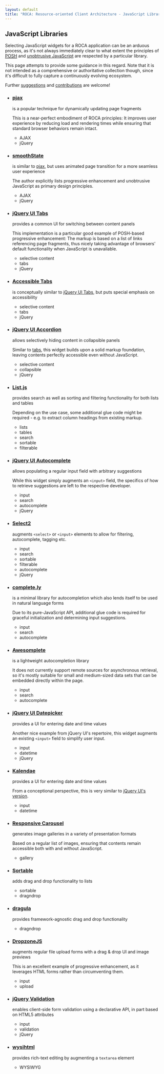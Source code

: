 ```yaml
---
layout: default
title: "ROCA: Resource-oriented Client Architecture - JavaScript Libraries"
---
```


<link rel="stylesheet" href="css/libraries.css">

JavaScript Libraries
--------------------

Selecting JavaScript widgets for a ROCA application can be an arduous process,
as it's not always immediately clear to what extent the principles of
<a href="http://microformats.org/wiki/posh"><abbr title="Plain Old Semantic HTML">POSH</abbr></a>
and
[unobtrusive JavaScript](http://en.wikipedia.org/wiki/Unobtrusive_JavaScript)
are respected by a particular library.

This page attempts to provide some guidance in this regard. Note that it is not
intended as a comprehensive or authoritative collection though, since it's
difficult to fully capture a continuously evolving ecosystem.

Further [suggestions](discussion.html) and
[contributions](https://github.com/innoq/ROCA) are welcome!

* ### <a href="https://github.com/defunkt/jquery-pjax" id="pjax">pjax</a>
  is a popular technique for dynamically updating page fragments

  This is a near-perfect embodiment of ROCA principles: It improves user
  experience by reducing load and rendering times while ensuring that standard
  browser behaviors remain intact.

  * AJAX
  * jQuery

* ### [smoothState](http://weblinc.github.io/jquery.smoothState.js/)
  is similar to [pjax](#pjax), but uses animated page transition for a more
  seamless user experience

  The author explicitly lists progressive enhancement and unobtrusive
  JavaScript as primary design principles.

  * AJAX
  * jQuery

* ### <a href="http://jqueryui.com/tabs/" id="jqui-tabs">jQuery UI Tabs</a>
  provides a common UI for switching between content panels

  This implementation is a particular good example of POSH-based progressive
  enhancement: The markup is based on a list of links referencing page
  fragments, thus nicely taking advantage of browsers' default functionality
  when JavaScript is unavailable.

  * selective content
  * tabs
  * jQuery

* ### [Accessible Tabs](https://github.com/ginader/Accessible-Tabs)
  is conceptually similar to [jQuery UI Tabs](#jqui-tabs), but puts special
  emphasis on accessibility

  * selective content
  * tabs
  * jQuery

* ### [jQuery UI Accordion](http://jqueryui.com/accordion/)
  allows selectively hiding content in collapsible panels

  Similar to [tabs](#jqui-tabs), this widget builds upon a solid markup
  foundation, leaving contents perfectly accessible even without JavaScript.

  * selective content
  * collapsible
  * jQuery

* ### [List.js](https://github.com/javve/list.js)
  provides search as well as sorting and filtering functionality for both lists
  and tables

  Depending on the use case, some additional glue code might be required - e.g.
  to extract column headings from existing markup.

  * lists
  * tables
  * search
  * sortable
  * filterable

* ### [jQuery UI Autocomplete](http://jqueryui.com/autocomplete/)
  allows populating a regular input field with arbitrary suggestions

  While this widget simply augments an `<input>` field, the specifics of how to
  retrieve suggestions are left to the respective developer.

  * input
  * search
  * autocomplete
  * jQuery

* ### [Select2](http://ivaynberg.github.io/select2/)
  augments `<select>` or `<input>` elements to allow for filtering,
  autocomplete, tagging etc.

  * input
  * search
  * sortable
  * filterable
  * autocomplete
  * jQuery

* ### [complete.ly](http://complete-ly.appspot.com)
  is a minimal library for autocompletion which also lends itself to be used in
  natural language forms

  Due to its pure-JavaScript API, additional glue code is required for graceful
  initialization and determining input suggestions.

  * input
  * search
  * autocomplete

* ### [Awesomplete](http://leaverou.github.io/awesomplete/)
  is a lightweight autocompletion library

  It does not currently support remote sources for asynchronous retrieval, so
  it's mostly suitable for small and medium-sized data sets that can be
  embedded directly within the page.

  * input
  * search
  * autocomplete

* ### <a href="http://jqueryui.com/datepicker/" id="jqui-datepicker">jQuery UI Datepicker</a>
  provides a UI for entering date and time values

  Another nice example from jQuery UI's repertoire, this widget augments an
  existing `<input>` field to simplify user input.

  * input
  * datetime
  * jQuery

* ### [Kalendae](https://github.com/ChiperSoft/Kalendae)
  provides a UI for entering date and time values

  From a conceptional perspective, this is very similar to
  [jQuery UI's version](#jqui-datepicker).

  * input
  * datetime

* ### [Responsive Carousel](https://github.com/filamentgroup/responsive-carousel)
  generates image galleries in a variety of presentation formats

  Based on a regular list of images, ensuring that contents remain accessible
  both with and without JavaScript.

  * gallery

* ### [Sortable](http://rubaxa.github.io/Sortable/)
  adds drag and drop functionality to lists

  * sortable
  * dragndrop

* ### [dragula](http://bevacqua.github.io/dragula/)
  provides framework-agnostic drag and drop functionality

  * dragndrop

* ### [DropzoneJS](http://www.dropzonejs.com)
  augments regular file upload forms with a drag & drop UI and image previews

  This is an excellent example of progressive enhancement, as it leverages HTML
  forms rather than circumventing them.

  * input
  * upload

* ### [jQuery Validation](http://jqueryvalidation.org)
  enables client-side form validation using a declarative API, in part based on
  HTML5 attributes

  * input
  * validation
  * jQuery

* ### [wysihtml](http://wysihtml.com)
  provides rich-text editing by augmenting a `textarea` element

  * WYSIWYG
